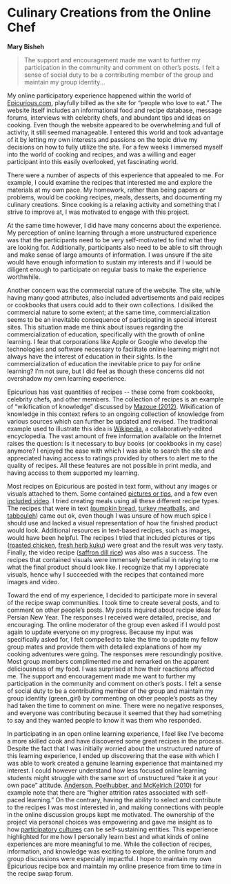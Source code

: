 # Culinary Creations from the Online Chef #
**Mary Bisheh**

>The support and encouragement made me want to further my participation in the community and comment on other’s posts. I felt a sense of social duty to be a contributing member of the group and maintain my group identity...

My online participatory experience happened within the world of [Epicurious.com](http://www.epicurious.com/), playfully billed as the site for “people who love to eat.” The website itself includes an informational food and recipe database, message forums, interviews with celebrity chefs, and abundant tips and ideas on cooking. Even though the website appeared to be overwhelming and full of activity, it still seemed manageable. I entered this world and took advantage of it by letting my own interests and passions on the topic drive my decisions on how to fully utilize the site. For a few weeks I immersed myself into the world of cooking and recipes, and was a willing and eager participant into this easily overlooked, yet fascinating world.

There were a number of aspects of this experience that appealed to me. For example, I could examine the recipes that interested me and explore the materials at my own pace. My homework, rather than being papers or problems, would be cooking recipes, meals, desserts, and documenting my culinary creations. Since cooking is a relaxing activity and something that I strive to improve at, I was motivated to engage with this project.

At the same time however, I did have many concerns about the experience. My perception of online learning through a more unstructured experience was that the participants need to be very self-motivated to find what they are looking for. Additionally, participants also need to be able to sift through and make sense of large amounts of information. I was unsure if the site would have enough information to sustain my interests and if I would be diligent enough to participate on regular basis to make the experience worthwhile.

Another concern was the commercial nature of the website. The site, while having many good attributes, also included advertisements and paid recipes or cookbooks that users could add to their own collections. I disliked the commercial nature to some extent; at the same time, commercialization seems to be an inevitable consequence of participating in special interest sites. This situation made me think about issues regarding the commercialization of education, specifically with the growth of online learning. I fear that corporations like Apple or Google who develop the technologies and software necessary to facilitate online learning might not always have the interest of education in their sights. Is the commercialization of education the inevitable price to pay for online learning? I’m not sure, but I did feel as though these concerns did not overshadow my own learning experience.

Epicurious has vast quantities of recipes -- these come from cookbooks, celebrity chefs, and other members. The collection of recipes is an example of “wikification of knowledge” discussed by [Mazoue (2012)](http://link.springer.com/article/10.1007/s12528-012-9054-2). Wikification of knowledge in this context refers to an ongoing collection of knowledge from various sources which can further be updated and revised. The traditional example used to illustrate this idea is [Wikipedia](http://en.wikipedia.org/wiki/Main_Page), a collaboratively-edited encyclopedia. The vast amount of free information available on the Internet raises the question: Is it necessary to buy books (or cookbooks in my case) anymore? I enjoyed the ease with which I was able to search the site and appreciated having access to ratings provided by others to alert me to the quality of recipes. All these features are not possible in print media, and having access to them supported my learning.

Most recipes on Epicurious are posted in text form, without any images or visuals attached to them. Some contained [pictures or tips](http://www.google.com/url?q=http%3A%2F%2Fcommunity.epicurious.com%2Fpost%2Fgrilled-summer-vegetables-tuscan-marinade&sa=D&sntz=1&usg=AFQjCNFNe8wZlTWYSI752VctwxBTjVK1dg), and a few even [included video](http://www.epicurious.com/video/80-global-dishes/80-dishes-iran-polow-persian-rice/19855819001). I tried creating meals using all these different recipe types. The recipes that were in text [(pumpkin bread](http://www.epicurious.com/recipes/food/views/Pumpkin-Bread-367512), [turkey meatballs](http://www.epicurious.com/recipes/food/views/Spaghetti-with-Turkey-Meatballs-394791), and [tabboule](http://www.epicurious.com/recipes/food/views/Lebanese-Tabbouleh-106589)[h](http://www.epicurious.com/recipes/food/views/Lebanese-Tabbouleh-106589)) came out ok, even though I was unsure of how much spice I should use and lacked a visual representation of how the finished product would look. Additional resources in text-based recipes, such as images, would have been helpful. The recipes I tried that included pictures or tips ([roasted chicken](http://community.epicurious.com/post/winner-winner-chicken-dinner-1332120962), [fresh herb kuku](http://www.epicurious.com/recipes/food/views/Fresh-Herb-Kuku-231921)) were great and the result was very tasty. Finally, the video recipe ([saffron dill rice](http://www.epicurious.com/video/80-global-dishes/80-dishes-iran-polow-persian-rice/19855819001)) was also was a success. The recipes that contained visuals were immensely beneficial in relaying to me what the final product should look like. I recognize that my I appreciate visuals, hence why I succeeded with the recipes that contained more images and video.

Toward the end of my experience, I decided to participate more in several of the recipe swap communities. I took time to create several posts, and to comment on other people’s posts. My posts inquired about recipe ideas for Persian New Year. The responses I received were detailed, precise, and encouraging. The online moderator of the group even asked if I would post again to update everyone on my progress. Because my input was specifically asked for, I felt compelled to take the time to update my fellow group mates and provide them with detailed explanations of how my cooking adventures were going. The responses were resoundingly positive. Most group members complimented me and remarked on the apparent deliciousness of my food. I was surprised at how their reactions affected me. The support and encouragement made me want to further my participation in the community and comment on other’s posts. I felt a sense of social duty to be a contributing member of the group and maintain my group identity (green\_girl) by commenting on other people’s posts as they had taken the time to comment on mine. There were no negative responses, and everyone was contributing because it seemed that they had something to say and they wanted people to know it was them who responded.

In participating in an open online learning experience, I feel like I’ve become a more skilled cook and have discovered some great recipes in the process. Despite the fact that I was initially worried about the unstructured nature of this learning experience, I ended up discovering that the ease with which I was able to work created a genuine learning experience that maintained my interest. I could however understand how less focused online learning students might struggle with the same sort of unstructured “take it at your own pace” attitude. [Anderson, Poelhubber, and McKelrich (2010)](http://www.westga.edu/~distance/ojdla/Fall133/anderson_poellhuber_mcKerlich133.html) for example note that there are “higher attrition rates associated with self-paced learning.” On the contrary, having the ability to select and contribute to the recipes I was most interested in, and making connections with people in the online discussion groups kept me motivated. The ownership of the project via personal choices was empowering and gave me insight as to how [participatory cultures](https://mitpress.mit.edu/books/confronting-challenges-participatory-culture) can be self-sustaining entities. This experience highlighted for me how I personally learn best and what kinds of online experiences are more meaningful to me. While the collection of recipes, information, and knowledge was exciting to explore, the online forum and group discussions were especially impactful. I hope to maintain my own Epicurious recipe box and maintain my online presence from time to time in the recipe swap forum.


